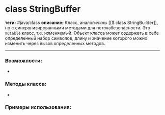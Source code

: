 # class StringBuffer
**теги:** #java/class 
**описание:** Класс, аналогичкны [[$ class StringBuilder]], но с синхронизированными методами для потокабезопасности. Это `mutable` класс, т.е. изменяемый. Объект класса может содержать в себе определенный набор символов, длину и значение которого можно изменить через вызов определенных методов.

---
### Возможности:
- 
### Методы класса:
- 

### Примеры использования:
